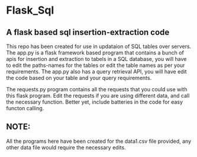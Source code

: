 # Flask_Sql
## A flask based sql insertion-extraction code


This repo has been created for use in updataion of SQL tables over servers.
The app.py is a flask framework based program that contains a bunch of apis for insertion and extraction to tabels in a SQL database, you will have to edit the paths-names for the tables or edit the table names as per your requirements.
The app.py also has a query retrieval API, you will have edit the code based on your table and your query requirements.

The requests.py program contains all the requests that you could use with this flask program.
Edit the requests if you are using different data, and call the necessary function. Better yet, include batteries in the code for easy functon calling.

## NOTE: 
All the programs here have been created for the data1.csv file provided, any other data file would require the necessary edits.
